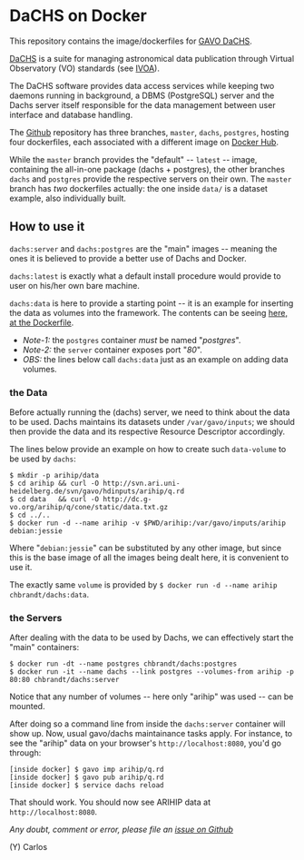 # DaCHS on Docker

This repository contains the image/dockerfiles for [GAVO DaCHS](http://docs.g-vo.org/DaCHS/).

[DaCHS][1] is a suite for managing astronomical data publication through Virtual Observatory (VO) 
standards (see [IVOA][2]).

[1]: http://dachs-doc.readthedocs.io
[2]: http://www.ivoa.net

The DaCHS software provides data access services while keeping two daemons running in background, 
a DBMS (PostgreSQL) server and the Dachs server itself responsible for the data management 
between user interface and database handling.

The [Github][3] repository has three branches, `master`, `dachs`, `postgres`, hosting four 
dockerfiles, each associated with a different image on [Docker Hub][4].

[3]: https://github.com/chbrandt/docker-dachs
[4]: https://hub.docker.com/r/chbrandt/dachs/

While the `master` branch provides the "default" -- `latest` -- image, containing the all-in-one 
package (dachs + postgres), the other branches `dachs` and `postgres` provide the respective 
servers on their own.
The `master` branch has _two_ dockerfiles actually: the one inside `data/` is a dataset example, 
also individually built.

## How to use it

`dachs:server` and `dachs:postgres` are the "main" images -- meaning the ones it is believed to 
provide a better use of Dachs and Docker.

`dachs:latest` is exactly what a default install procedure would provide to user on his/her own 
bare machine.

`dachs:data` is here to provide a starting point -- it is an example for inserting the data 
as volumes into the framework. The contents can be seeing [here, at the Dockerfile][5].

[5]: https://github.com/chbrandt/docker-dachs/tree/master/dockerfile/data

* *Note-1:* the `postgres` container _must_ be named "*postgres*".
* *Note-2:* the `server` container exposes port "*80*".
* *OBS:* the lines below call `dachs:data` just as an example on adding data volumes.

### the Data

Before actually running the (dachs) server, we need to think about the data to be used.
Dachs maintains its datasets under `/var/gavo/inputs`; we should then provide the data and
its respective Resource Descriptor accordingly.

The lines below provide an example on how to create such `data-volume` to be used by `dachs`:
```
$ mkdir -p arihip/data
$ cd arihip && curl -O http://svn.ari.uni-heidelberg.de/svn/gavo/hdinputs/arihip/q.rd
$ cd data   && curl -O http://dc.g-vo.org/arihip/q/cone/static/data.txt.gz
$ cd ../..
$ docker run -d --name arihip -v $PWD/arihip:/var/gavo/inputs/arihip debian:jessie
```
Where "`debian:jessie`" can be substituted by any other image, but since this is the base
image of all the images being dealt here, it is convenient to use it.

The exactly same `volume` is provided by `$ docker run -d --name arihip chbrandt/dachs:data`.

### the Servers
After dealing with the data to be used by Dachs, we can effectively start the "main" containers:
```
$ docker run -dt --name postgres chbrandt/dachs:postgres
$ docker run -it --name dachs --link postgres --volumes-from arihip -p 80:80 chbrandt/dachs:server
```
Notice that any number of volumes -- here only "arihip" was used -- can be mounted.

After doing so a command line from inside the `dachs:server` container will show up.
Now, usual gavo/dachs maintainance tasks apply.
For instance, to see the "arihip" data on your browser's `http://localhost:8080`, you'd go through:
```
[inside docker] $ gavo imp arihip/q.rd
[inside docker] $ gavo pub arihip/q.rd
[inside docker] $ service dachs reload
```

That should work. You should now see ARIHIP data at `http://localhost:8080`.

_Any doubt, comment or error, please file an [issue on Github](https://github.com/chbrandt/docker-dachs/issues)_

(Y)
Carlos
